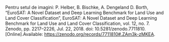 Pentru setul de imagini: 
P. Helber, B. Bischke, A. Dengeland D. Borth, “EuroSAT: A Novel Dataset 
and Deep Learning Benchmark for Land Use and Land Cover Classification”, 
EuroSAT: A Novel Dataset and Deep Learning Benchmark for Land Use and Land 
Cover Classification, vol. 12, no. 7. Zenodo, pp. 2217–2226, Jul. 22, 2018. doi: 
10.5281/zenodo.7711810.[Online].Available: 
https://zenodo.org/records/7711810#.ZAm3k-zMKEA. 
